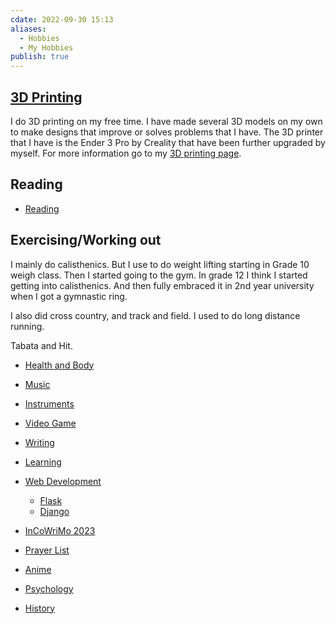 ```yaml
---
cdate: 2022-09-30 15:13
aliases:
  - Hobbies
  - My Hobbies
publish: true
---
```


## [3D Printing](../../3D%20Printing.md)
I do 3D printing on my free time. I have made several 3D models on my own to make designs that improve or solves problems that I have. The 3D printer that I have is the Ender 3 Pro by Creality that have been further upgraded by myself. For more information go to my [3D printing page](https://leiyu3.github.io/3dprinting.html).

## Reading
- [Reading](../../Reading.md)

## Exercising/Working out
I mainly do calisthenics. But I use to do weight lifting starting in Grade 10 weigh class. Then I started going to the gym. In grade 12 I think I started getting into calisthenics. And then fully embraced it in 2nd year university when I got a gymnastic ring. 

I also did cross country, and track and field. I used to do long distance running.

Tabata and Hit.
- [Health and Body](../../Health%20and%20Body.md)


- [Music](../../Music.md)
- [Instruments](../../Instruments.md)
- [Video Game](../../Video%20Game.md)
- [Writing](../../Writing.md)
- [Learning](../../Learning.md)
- [Web Development](../../Web%20Development.md)
	- [Flask](../../Flask.md)
	- [Django](../../Django.md)

- [InCoWriMo 2023](../../InCoWriMo%202023.md)
- [Prayer List](../../Prayer%20List.md)
- [Anime](Anime.md)
- [Psychology](./Psychology.md)
- [History](../../History.md)